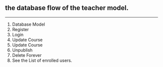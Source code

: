 ## the database flow of the teacher model. 
--------------

1. Database Model
2. Register
3. Login 
4. Update Course
5. Update Course 
6. Unpublish
7. Delete Forever 
8. See the List of enrolled users. 